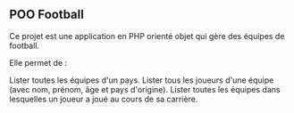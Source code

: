 POO Football
-------------

Ce projet est une application en PHP orienté objet qui gère des équipes de football. 

Elle permet de :

Lister toutes les équipes d'un pays.
Lister tous les joueurs d'une équipe (avec nom, prénom, âge et pays d'origine).
Lister toutes les équipes dans lesquelles un joueur a joué au cours de sa carrière.

